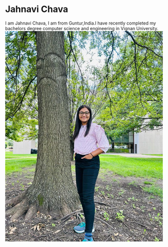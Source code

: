 # Jahnavi Chava
I am Jahnavi Chava, I am from Guntur,India.I have recently completed my bachelors degree computer science and engineering in Vignan University.
![Jahnavi Chava](jaanu.jpg)
